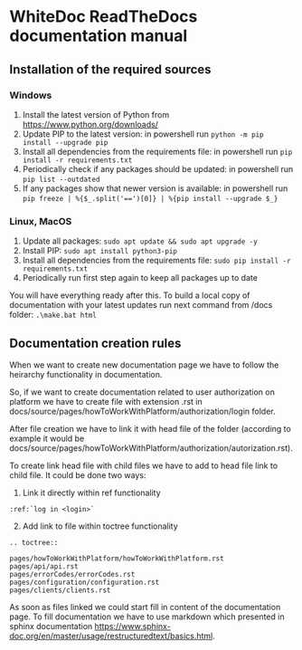 # WhiteDoc ReadTheDocs documentation manual 

## Installation of the required sources

### Windows

1. Install the latest version of Python from https://www.python.org/downloads/
2. Update PIP to the latest version: in powershell run `python -m pip install --upgrade pip`
3. Install all dependencies from the requirements file: in powershell run `pip install -r requirements.txt`
4. Periodically check if any packages should be updated: in powershell run `pip list --outdated`
5. If any packages show that newer version is available: in powershell run `pip freeze | %{$_.split('==')[0]} | %{pip install --upgrade $_}`

### Linux, MacOS

1. Update all packages: `sudo apt update && sudo apt upgrade -y`
2. Install PIP: `sudo apt install python3-pip`
3. Install all dependencies from the requirements file: `sudo pip install -r requirements.txt`
4. Periodically run first step again to keep all packages up to date

You will have everything ready after this. To build a local copy of documentation with your latest updates run next command from /docs folder: `.\make.bat html`

## Documentation creation rules

When we want to create new documentation page we have to follow the heirarchy functionality in documentation. 

So, if we want to create documentation related to user authorization on platform we have to create file with 
extension .rst in docs/source/pages/howToWorkWithPlatform/authorization/login folder.

After file creation we have to link it with head file of the folder (according to example it would be 
docs/source/pages/howToWorkWithPlatform/authorization/autorization.rst). 

To create link head file with child files we have to add to head file link to child file. It could be done two ways:

1. Link it directly within ref functionality

```
:ref:`log in <login>`
```

2. Add link to file within toctree functionality 

```
.. toctree::

pages/howToWorkWithPlatform/howToWorkWithPlatform.rst
pages/api/api.rst
pages/errorCodes/errorCodes.rst
pages/configuration/configuration.rst
pages/clients/clients.rst
```

As soon as files linked we could start fill in content of the documentation page. To fill documentation we have to use 
markdown which presented in sphinx documentation https://www.sphinx-doc.org/en/master/usage/restructuredtext/basics.html.